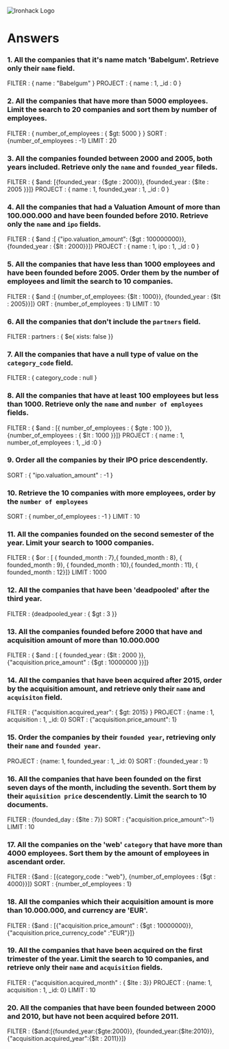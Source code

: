 ![Ironhack Logo](https://i.imgur.com/1QgrNNw.png)

# Answers

### 1. All the companies that it's name match 'Babelgum'. Retrieve only their `name` field.

FILTER : { name : "Babelgum" }
PROJECT : { name : 1, _id : 0 }

### 2. All the companies that have more than 5000 employees. Limit the search to 20 companies and sort them by **number of employees**.

FILTER : { number_of_employees : { $gt: 5000 } }
SORT : {number_of_employees : -1}
LIMIT : 20

### 3. All the companies founded between 2000 and 2005, both years included. Retrieve only the `name` and `founded_year` fileds.

FILTER : { $and: [{founded_year : {$gte : 2000}}, {founded_year : {$lte : 2005 }}]}
PROJECT : { name : 1, founded_year : 1, _id : 0 }

### 4. All the companies that had a Valuation Amount of more than 100.000.000 and have been founded before 2010. Retrieve only the `name` and `ipo` fields.

FILTER : { $and :[ {"ipo.valuation_amount": {$gt : 100000000}}, {founded_year : {$lt : 2000}}]}
PROJECT : { name : 1, ipo : 1, _id : 0 }

### 5. All the companies that have less than 1000 employees and have been founded before 2005. Order them by the number of employees and limit the search to 10 companies.

FILTER : { $and :[ {number_of_employees: {$lt : 1000}}, {founded_year : {$lt : 2005}}]}
ORT : {number_of_employees : 1} 
LIMIT : 10

### 6. All the companies that don't include the `partners` field.

FILTER : partners : { $e{ xists: false }}

### 7. All the companies that have a null type of value on the `category_code` field.

FILTER : { category_code : null }

### 8. All the companies that have at least 100 employees but less than 1000. Retrieve only the `name` and `number of employees` fields.

FILTER : { $and : [{ number_of_employees : { $gte : 100 }}, {number_of_employees : { $lt : 1000 }}]}
PROJECT : { name : 1, number_of_employees : 1, _id :0 }

### 9. Order all the companies by their IPO price descendently.

SORT : { "ipo.valuation_amount" : -1 }

### 10. Retrieve the 10 companies with more employees, order by the `number of employees`

SORT : { number_of_employees : -1 }
LIMIT : 10

### 11. All the companies founded on the second semester of the year. Limit your search to 1000 companies.

FILTER : { $or : [ { founded_month : 7},{ founded_month : 8}, { founded_month : 9}, { founded_month : 10},{ founded_month : 11}, { founded_month : 12}]}
LIMIT : 1000

### 12. All the companies that have been 'deadpooled' after the third year.

FILTER : {deadpooled_year : { $gt : 3 }}

### 13. All the companies founded before 2000 that have and acquisition amount of more than 10.000.000

FILTER : { $and : [  { founded_year : {$lt : 2000 }}, {"acquisition.price_amount" : {$gt : 10000000 }}]}

### 14. All the companies that have been acquired after 2015, order by the acquisition amount, and retrieve only their `name` and `acquisiton` field.

FILTER : {"acquisition.acquired_year": { $gt: 2015} }
PROJECT : {name : 1, acquisition : 1, _id: 0}
SORT : {"acquisition.price_amount": 1}

### 15. Order the companies by their `founded year`, retrieving only their `name` and `founded year`.

PROJECT : {name: 1, founded_year : 1, _id: 0}
SORT : {founded_year : 1}

### 16. All the companies that have been founded on the first seven days of the month, including the seventh. Sort them by their `aquisition price` descendently. Limit the search to 10 documents.

FILTER : {founded_day : {$lte : 7}}
SORT : {"acquisition.price_amount":-1}
LIMIT : 10

### 17. All the companies on the 'web' `category` that have more than 4000 employees. Sort them by the amount of employees in ascendant order.

FILTER : {$and : [{category_code : "web"}, {number_of_employees : {$gt : 4000}}]}
SORT : {number_of_employees : 1}

### 18. All the companies which their acquisition amount is more than 10.000.000, and currency are 'EUR'.

FILTER : {$and : [{"acquisition.price_amount" : {$gt : 10000000}}, {"acquisition.price_currency_code" :"EUR"}]}

### 19. All the companies that have been acquired on the first trimester of the year. Limit the search to 10 companies, and retrieve only their `name` and `acquisition` fields.

FILTER : {"acquisition.acquired_month" : { $lte : 3}}
PROJECT : {name: 1, acquisition : 1, _id: 0}
LIMIT : 10

### 20. All the companies that have been founded between 2000 and 2010, but have not been acquired before 2011.

FILTER : {$and:[{founded_year:{$gte:2000}}, {founded_year:{$lte:2010}}, {"acquisition.acquired_year":{$lt : 2011}}]}
